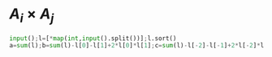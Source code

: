 # $A_i \times A_j$ 

```python
input();l=[*map(int,input().split())];l.sort()
a=sum(l);b=sum(l)-l[0]-l[1]+2*l[0]*l[1];c=sum(l)-l[-2]-l[-1]+2*l[-2]*l[-1];print(max(a,b,c))
```
